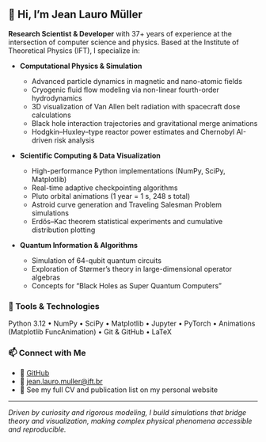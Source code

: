 ## 👋 Hi, I’m Jean Lauro Müller

**Research Scientist & Developer** with 37+ years of experience at the intersection of computer science and physics. Based at the Institute of Theoretical Physics (IFT), I specialize in:

- **Computational Physics & Simulation**  
  - Advanced particle dynamics in magnetic and nano-atomic fields  
  - Cryogenic fluid flow modeling via non-linear fourth-order hydrodynamics  
  - 3D visualization of Van Allen belt radiation with spacecraft dose calculations  
  - Black hole interaction trajectories and gravitational merge animations  
  - Hodgkin–Huxley–type reactor power estimates and Chernobyl AI-driven risk analysis

- **Scientific Computing & Data Visualization**  
  - High-performance Python implementations (NumPy, SciPy, Matplotlib)  
  - Real-time adaptive checkpointing algorithms  
  - Pluto orbital animations (1 year = 1 s, 248 s total)  
  - Astroid curve generation and Traveling Salesman Problem simulations  
  - Erdős–Kac theorem statistical experiments and cumulative distribution plotting

- **Quantum Information & Algorithms**  
  - Simulation of 64-qubit quantum circuits  
  - Exploration of Størmer’s theory in large-dimensional operator algebras  
  - Concepts for “Black Holes as Super Quantum Computers”

### 🔧 Tools & Technologies
Python 3.12 • NumPy • SciPy • Matplotlib • Jupyter • PyTorch • Animations (Matplotlib FuncAnimation) • Git & GitHub • LaTeX

### 📫 Connect with Me
- 🔗 [GitHub](https://github.com/jeanmuller)  
- 📧 jean.lauro.muller@ift.br  
- 📄 See my full CV and publication list on my personal website

---

*Driven by curiosity and rigorous modeling, I build simulations that bridge theory and visualization, making complex physical phenomena accessible and reproducible.*

<!--
**Straussberg/Straussberg** is a ✨ _special_ ✨ repository because its `README.md` (this file) appears on your GitHub profile.

Here are some ideas to get you started:

- 🔭 I’m currently working on ...
- 🌱 I’m currently learning ...
- 👯 I’m looking to collaborate on ...
- 🤔 I’m looking for help with ...
- 💬 Ask me about ...
- 📫 How to reach me: ...
- 😄 Pronouns: ...
- ⚡ Fun fact: ...
-->
